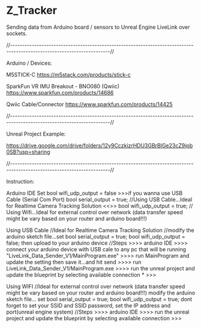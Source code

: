 # Z_Tracker
Sending data from Arduino board / sensors to Unreal Engine LiveLink over sockets.

//-----------------------------------------------------------------------------------------------------------------------//

Arduino / Devices:

M5STICK-C  https://m5stack.com/products/stick-c

SparkFun VR IMU Breakout - BNO080 (Qwiic) https://www.sparkfun.com/products/14686

Qwiic Cable/Connector https://www.sparkfun.com/products/14425

//-----------------------------------------------------------------------------------------------------------------------//

Unreal Project Example:

https://drive.google.com/drive/folders/12y9CczkizrHDU3GBrBlGe23cZ9ipb0SB?usp=sharing


//-----------------------------------------------------------------------------------------------------------------------//

Instruction:

Arduino IDE
Set bool wifi_udp_output = false >>>if you wanna use USB Cable (Serial Com Port)
bool serial_output = true; //Using USB Cable...Ideal for Realtime Camera Tracking Solution <<<running with LiveLink_Data_Sender>>>
bool wifi_udp_output = true; // Using Wifi...Ideal for external control over network (data transfer speed might be vary based on your router and arduino board!!!)



Using USB Cable //Ideal for Realtime Camera Tracking Solution
//modify the arduino sketch file...set bool serial_output = true; bool wifi_udp_output = false; then upload to your arduino device
//Steps >>>> arduino IDE >>>> connect your arduino device with USB cale to any pc that will be running "LiveLink_Data_Sender_V1/MainProgram.exe" >>>>
  run MainProgram and update the setting then save it...and hit send >>>> run LiveLink_Data_Sender_V1/MainProgram.exe >>>>
  run the unreal project and update the blueprint by selecting available connection * >>> 
  
Using WIFI  //Ideal for external control over network (data transfer speed might be vary based on your router and arduino board!!!)
  modify the arduino sketch file... set bool serial_output = true; bool wifi_udp_output = true;
  dont forget to set your SSID and SSID password, set the IP address and port(unreal engine system)
  //Steps >>>> arduino IDE >>>> run the unreal project and update the blueprint by selecting available connection >>> 
